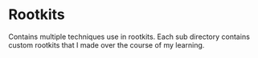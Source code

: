 # Rootkits
Contains multiple techniques use in rootkits.
Each sub directory contains custom rootkits that I made over the course of my learning.
